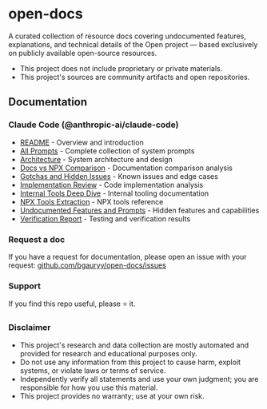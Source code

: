 # open-docs

A curated collection of resource docs covering undocumented features, explanations, and technical details of the Open project — based exclusively on publicly available open-source resources.

- This project does not include proprietary or private materials.
- This project's sources are community artifacts and open repositories.

## Documentation

### Claude Code (@anthropic-ai/claude-code)

- [README](research/AI/@anthropic-ai/claude-code/README.md) - Overview and introduction
- [All Prompts](research/AI/@anthropic-ai/claude-code/claude-code-all-prompts.md) - Complete collection of system prompts
- [Architecture](research/AI/@anthropic-ai/claude-code/claude-code-architecture.md) - System architecture and design
- [Docs vs NPX Comparison](research/AI/@anthropic-ai/claude-code/claude-code-docs-vs-npx-comparison.md) - Documentation comparison analysis
- [Gotchas and Hidden Issues](research/AI/@anthropic-ai/claude-code/claude-code-gotchas-and-hidden-issues.md) - Known issues and edge cases
- [Implementation Review](research/AI/@anthropic-ai/claude-code/claude-code-implementation-review.md) - Code implementation analysis
- [Internal Tools Deep Dive](research/AI/@anthropic-ai/claude-code/claude-code-internal-tools-deep-dive.md) - Internal tooling documentation
- [NPX Tools Extraction](research/AI/@anthropic-ai/claude-code/claude-code-npx-tools-extraction.md) - NPX tools reference
- [Undocumented Features and Prompts](research/AI/@anthropic-ai/claude-code/claude-code-undocumented-features-and-prompts.md) - Hidden features and capabilities
- [Verification Report](research/AI/@anthropic-ai/claude-code/claude-code-verification-report.md) - Testing and verification results

### Request a doc

If you have a request for documentation, please open an issue with your request: [github.com/bgauryy/open-docs/issues](https://github.com/bgauryy/open-docs/issues)

### Support

If you find this repo useful, please ⭐ it.

### Disclaimer

- This project's research and data collection are mostly automated and provided for research and educational purposes only.
- Do not use any information from this project to cause harm, exploit systems, or violate laws or terms of service.
- Independently verify all statements and use your own judgment; you are responsible for how you use this material.
- This project provides no warranty; use at your own risk.
